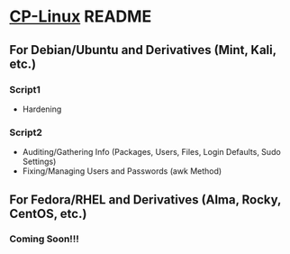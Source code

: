 # [CP-Linux](https://github.com/brandonwlin/CP-Linux) README
## For Debian/Ubuntu and Derivatives (Mint, Kali, etc.)
### Script1
* Hardening
### Script2
* Auditing/Gathering Info (Packages, Users, Files, Login Defaults, Sudo Settings)
* Fixing/Managing Users and Passwords (awk Method)
## For Fedora/RHEL and Derivatives (Alma, Rocky, CentOS, etc.)
### Coming Soon!!!
